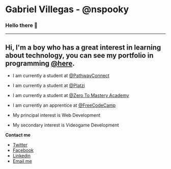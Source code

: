 # Gabriel Villegas - @nspooky
### Hello there 👋
---
Hi, I'm a boy who has a great interest in learning about technology, you can see my portfolio in programming [@here](https://www.platzi.com/@nspooky).
---
- I am currently a student at [@PathwayConnect](https://www.byupathway.org/pathwayconnect)
- I am currently a student at [@Platzi](https://www.platzi.com/@nspooky)
- I am currently a student at [@Zero To Mastery Academy](https://www.udemy.com/course/the-complete-web-developer-zero-to-mastery/)
- I am currently an apprentice at [@FreeCodeCamp](https://www.freecodecamp.org/nspooky)

- My principal interest is Web Development 
- My secondary interest is Videogame Development

**Contact me**

- [Twitter](https://twitter.com/nspooky_)
- [Facebook](https://www.facebook.com/nspooky)
- [Linkedin](https://www.linkedin.com/in/nspooky/)
- [Email me](mailto:nspooky@outlook.com)



<!--
**NSpooky/NSpooky** is a ✨ _special_ ✨ repository because its `README.md` (this file) appears on your GitHub profile.
-->

